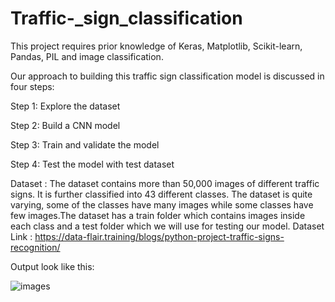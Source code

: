 # Traffic-_sign_classification

This project requires prior knowledge of Keras, Matplotlib, Scikit-learn, Pandas, PIL and image classification.

Our approach to building this traffic sign classification model is discussed in four steps:

Step 1: Explore the dataset

Step 2: Build a CNN model

Step 3: Train and validate the model

Step 4: Test the model with test dataset

Dataset :
   The dataset contains more than 50,000 images of different traffic signs. It is further classified into 43 different classes. The dataset is quite varying, some of the classes have many images while some classes have few images.The dataset has a train folder which contains images inside each class and a test folder which we will use for testing our model. 
Dataset Link : https://data-flair.training/blogs/python-project-traffic-signs-recognition/


Output look like this:




![images](https://user-images.githubusercontent.com/56103513/111415228-7efd9180-8707-11eb-9d4c-f1c1d6f52b6a.png)
